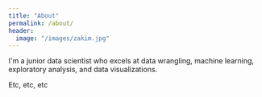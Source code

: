 ```yaml
---
title: "About"
permalink: /about/
header:
  image: "/images/zakim.jpg"
---
```


I'm a junior data scientist who excels at data wrangling, machine learning, exploratory analysis, and data visualizations.

Etc, etc, etc
